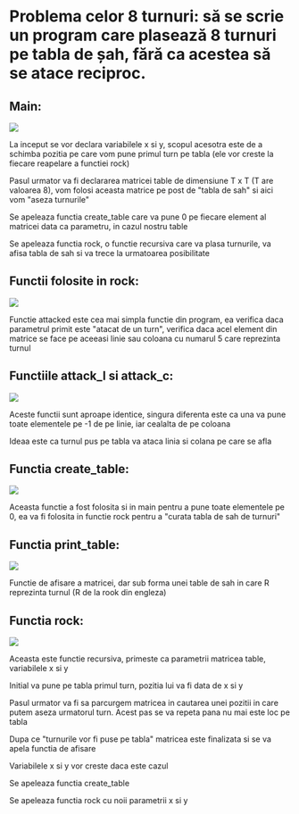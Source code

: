 <!DOCTYPE html>
<html>
<body>
<h1> Problema celor 8 turnuri: să se scrie un program care plasează 8 turnuri pe tabla de șah, fără
ca acestea să se atace reciproc. </h1>

<h2> Main: </h2>
<img src="C:\Users\Razvi\Desktop\documentatie/main.png"/>
<p>La inceput se vor declara variabilele x si y, scopul acesotra este de a schimba pozitia pe care vom pune primul turn pe tabla (ele vor creste la fiecare reapelare a functiei rock)</p>
<p>Pasul urmator va fi declararea matricei table de dimensiune T x T (T are valoarea 8), vom folosi aceasta matrice pe post de "tabla de sah" si aici vom "aseza turnurile"</p>
<p>Se apeleaza functia create_table care va pune 0 pe fiecare element al matricei data ca parametru, in cazul nostru table</p>
<p>Se apeleaza functia rock, o functie recursiva care va plasa turnurile, va afisa tabla de sah si va trece la urmatoarea posibilitate </p>


<h2> Functii folosite in rock: </h2>
<img src="C:\Users\Razvi\Desktop\documentatie/attacked.png"/>
<p>Functie attacked este cea mai simpla functie din program, ea verifica daca parametrul primit este "atacat de un turn", verifica daca acel element din matrice se face pe aceeasi linie sau coloana cu numarul 5 care reprezinta turnul</p>

<h2> Functiile attack_l si attack_c: </h2>
<img src="C:\Users\Razvi\Desktop\documentatie/attacklc.png"/>
<p> Aceste functii sunt aproape identice, singura diferenta este ca una va pune toate elementele pe -1 de pe linie, iar cealalta de pe coloana</p>
<p> Ideaa este ca turnul pus pe tabla va ataca linia si colana pe care se afla</p>

<h2> Functia create_table: </h2>
<img src="C:\Users\Razvi\Desktop\documentatie/create.png"/>
<p> Aceasta functie a fost folosita si in main pentru a pune toate elementele pe 0, ea va fi folosita in functie rock pentru a "curata tabla de sah de turnuri"</p>

<h2> Functia print_table: </h2>
<img src="C:\Users\Razvi\Desktop\documentatie/print.png"/>
<p> Functie de afisare a matricei, dar sub forma unei table de sah in care R reprezinta turnul (R de la rook din engleza) </p>

<h2> Functia rock: </h2>
<img src="C:\Users\Razvi\Desktop\documentatie/rock.png"/>
<p> Aceasta este functie recursiva, primeste ca parametrii matricea table, variabilele x si y </p>
<p> Initial va pune pe tabla primul turn, pozitia lui va fi data de x si y<p>
<p> Pasul urmator va fi sa parcurgem matricea in cautarea unei pozitii in care putem aseza urmatorul turn. Acest pas se va repeta pana nu mai este loc pe tabla</p>
<p> Dupa ce "turnurile vor fi puse pe tabla" matricea este finalizata si se va apela functia de afisare </p>
<p> Variabilele x si y vor creste daca este cazul </p>
<p> Se apeleaza functia create_table </p>
<p> Se apeleaza functia rock cu noii parametrii x si y </p>
